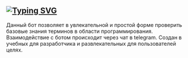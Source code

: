 [![Typing SVG](https://readme-typing-svg.herokuapp.com?font=Fira+Code&pause=1000&random=false&width=435&lines=QuizTelegramBot)](https://git.io/typing-svg)
---
Данный бот позволяет в увлекательной и простой форме проверить базовые знания терминов в области программирования. Взаимодействие с ботом происходит через чат в telegram.
Создан в учебных для разработчика и развлекательных для пользователей целях.